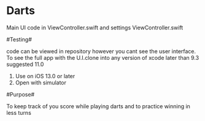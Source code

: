 # Darts

Main UI code in ViewController.swift and settings ViewController.swift

#Testing#

code can be viewed in repository however you cant see the user interface.
To see the full app with the U.I.clone into any version of xcode later than 9.3 suggested 11.0

1. Use on iOS 13.0 or later
2. Open with simulator

#Purpose#

To keep track of you score while playing darts and to practice winning in less turns
